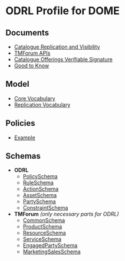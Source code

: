 # ODRL Profile for DOME

## Documents

- [Catalogue Replication and Visibility](docs/catalogue-replication-and-visibility.md)
- [TMForum APIs](docs/tm-forum-apis.md)
- [Catalogue Offerings Verifiable Signature](docs/catalogue-offerings-verifiable-signature.md)
- [Good to Know](docs/good-to-know.md)

## Model

- [Core Vocabulary](model/dome.ttl)
- [Replication Vocabulary](model/replication.ttl)

## Policies

- [Example](policies/example.ttl)

## Schemas

- **ODRL**
  - [PolicySchema](schemas/odrl/Policy.schema.json)
  - [RuleSchema](schemas/odrl/Rule.schema.json)
  - [ActionSchema](schemas/odrl/Action.schema.json)
  - [AssetSchema](schemas/odrl/Asset.schema.json)
  - [PartySchema](schemas/odrl/Party.schema.json)
  - [ConstraintSchema](schemas/odrl/Constraint.schema.json)
- **TMForum** _(only necessary parts for ODRL)_
  - [CommonSchema](schemas/tmforum/Common.schema.json)
  - [ProductSchema](schemas/tmforum/Product.schema.json)
  - [ResourceSchema](schemas/tmforum/Resource.schema.json)
  - [ServiceSchema](schemas/tmforum/Service.schema.json)
  - [EngagedPartySchema](schemas/tmforum/EngagedParty.schema.json)
  - [MarketingSalesSchema](schemas/tmforum/MarketingSales.schema.json)